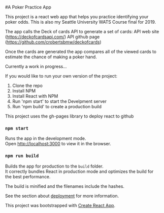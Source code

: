 #A Poker Practice App

This project is a react web app that helps you practice identifying your poker odds.
This is also my Seattle University WATS Course final for 2019.

The app calls the Deck of cards API to generate a set of cards:
API web site (https://deckofcardsapi.com/)
API github page (https://github.com/crobertsbmw/deckofcards)

Once the cards are generated the app compares all of the viewed cards to estimate the chance of making a poker hand.

Currently a work in progress...

If you would like to run your own version of the project:
1. Clone the repo
2. Install NPM
3. Install React with NPM
4. Run 'npm start' to start the Develpment server
5. Run 'npm build' to create a production build

This project uses the gh-pages library to deploy react to github

### `npm start`

Runs the app in the development mode.<br>
Open [http://localhost:3000](http://localhost:3000) to view it in the browser.



### `npm run build`

Builds the app for production to the `build` folder.<br>
It correctly bundles React in production mode and optimizes the build for the best performance.

The build is minified and the filenames include the hashes.<br>

See the section about [deployment](https://facebook.github.io/create-react-app/docs/deployment) for more information.

This project was bootstrapped with [Create React App](https://github.com/facebook/create-react-app).